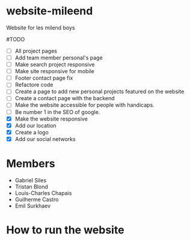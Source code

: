 # website-mileend
Website for les milend boys

#TODO
- [ ] All project pages
- [ ] Add team member personal's page
- [ ] Make search project responsive 
- [ ] Make site responsive for mobile
- [ ] Footer contact page fix
- [ ] Refactore code
- [ ] Create a page to add new personal projects featured on the website
- [ ] Create a contact page with the backend
- [ ] Make the website accessible for people with handicaps.
- [ ] Be number 1 in the SEO of google.
- [x] Make the website responsive
- [x] Add our location
- [x] Create a logo
- [x] Add our social networks

# Members
- Gabriel Siles
- Tristan Blond
- Louis-Charles Chapais
- Guilherme Castro
- Emil Surkhaev


# How to run the website

